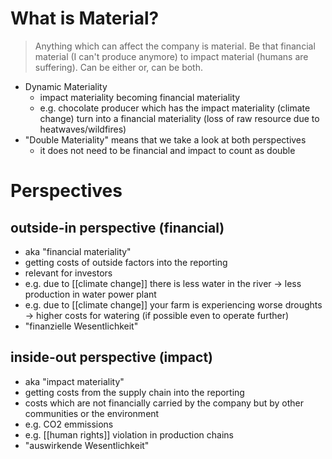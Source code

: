 # What is Material?

> Anything which can affect the company is material. Be that financial material (I can't produce anymore) to impact material (humans are suffering). Can be either or, can be both.

- Dynamic Materiality
	- impact materiality becoming financial materiality
	- e.g. chocolate producer which has the impact materiality (climate change) turn into a financial materiality (loss of raw resource due to heatwaves/wildfires)
- "Double Materiality" means that we take a look at both perspectives
	- it does not need to be financial and impact to count as double
	
# Perspectives
## outside-in perspective (financial)
- aka "financial materiality"
- getting costs of outside factors into the reporting
- relevant for investors
- e.g. due to [[climate change]] there is less water in the river -> less production in water power plant
- e.g. due to [[climate change]] your farm is experiencing worse droughts -> higher costs for watering (if possible even to operate further)
- "finanzielle Wesentlichkeit"

## inside-out perspective (impact)
- aka "impact materiality"
- getting costs from the supply chain into the reporting
- costs which are not financially carried by the company but by other communities or the environment
- e.g. CO2 emmissions
- e.g. [[human rights]] violation in production chains
- "auswirkende Wesentlichkeit"


